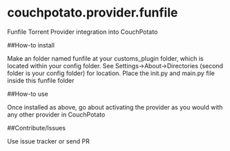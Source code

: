 couchpotato.provider.funfile
============================

Funfile Torrent Provider integration into CouchPotato

##How-to install

Make an folder named funfile at your customs_plugin folder, which is located within your config folder. See Settings->About->Directories (second folder is your config folder) for location. Place the init.py and main.py file inside this funfile folder

##How-to use

Once installed as above, go about activating the provider as you would with any other provider in CouchPotato

##Contribute/Issues

Use issue tracker or send PR
